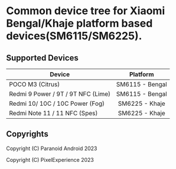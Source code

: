 Common device tree for Xiaomi Bengal/Khaje platform based devices(**SM6115/SM6225**).
============

## Supported Devices

| Device | Platform |
|-|:-:|
| POCO M3 (Citrus)  | SM6115 - Bengal |
| Redmi 9 Power / 9T / 9T NFC (Lime) | SM6115 - Bengal |
| Redmi 10/ 10C / 10C Power (Fog) | SM6225 - Khaje |
| Redmi Note 11 / 11 NFC (Spes)   | SM6225 - Khaje |

## Copyrights
Copyright (C) Paranoid Android 2023

Copyright (C) PixelExperience 2023
